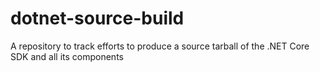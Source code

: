 # dotnet-source-build
A repository to track efforts to produce a source tarball of the .NET Core SDK and all its components
